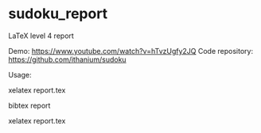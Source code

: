 # sudoku_report
LaTeX level 4 report

Demo: https://www.youtube.com/watch?v=hTvzUgfy2JQ
Code repository: https://github.com/ithanium/sudoku

Usage:

xelatex report.tex

bibtex report

xelatex report.tex
